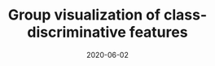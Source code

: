 ---
title: "Group visualization of class-discriminative features"
collection: publications
permalink: /publication/2020-group-vis
date: 2020-06-02
venue: 'Neural Networks'
# paperurl: '/files/pdf/research/Turning the Lights on.pdf'
link: 'https://www.sciencedirect.com/science/article/pii/S0893608020301969'
github: 'https://github.com/GlowingHorse/Class-Discriminative-Vis'
# code: 'https://zenodo.org/badge/latestdoi/236292675'
# zenodo: 'https://zenodo.org/badge/236292675.svg'
book: '/research/40attrguide-vis/'
citation: 'Rui Shi, <a href="https://li-tianxing.github.io/">Tianxing Li</a>, <a href="https://researchmap.jp/yama314/">Yasushi Yamaguchi</a>. <i>Neural Networks</i>, 2020, 129: 75-90.'
---